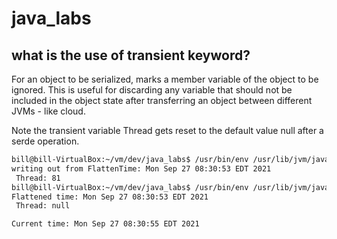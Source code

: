 # java_labs

## what is the use of transient keyword?
For an object to be serialized, marks a member variable of the object to be ignored.  This is useful for discarding any variable that should not be included in the object state after transferring an object between different JVMs - like cloud.

Note the transient variable Thread gets reset to the default value null after a serde operation.

```bash
bill@bill-VirtualBox:~/vm/dev/java_labs$ /usr/bin/env /usr/lib/jvm/java-11-openjdk-amd64/bin/java -Dfile.encoding=UTF -cp /home/bill/vm/dev/java_labs/target/classes com.wmattern0.FlattenTime
writing out from FlattenTime: Mon Sep 27 08:30:53 EDT 2021
 Thread: 81
bill@bill-VirtualBox:~/vm/dev/java_labs$ /usr/bin/env /usr/lib/jvm/java-11-openjdk-amd64/bin/java -Dfile.encoding=UTF -cp /home/bill/vm/dev/java_labs/target/classes com.wmattern0.InflateTime
Flattened time: Mon Sep 27 08:30:53 EDT 2021
 Thread: null

Current time: Mon Sep 27 08:30:55 EDT 2021
```